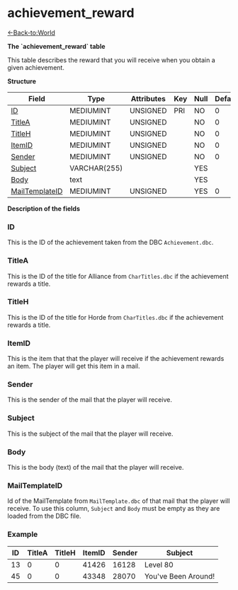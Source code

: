 # achievement\_reward

[<-Back-to:World](database-world.md)

**The \`achievement\_reward\` table**

This table describes the reward that you will receive when you obtain a given achievement.

**Structure**

| Field               | Type         | Attributes | Key | Null | Default | Extra | Comment |
|---------------------|--------------|------------|-----|------|---------|-------|---------|
| [ID][1]             | MEDIUMINT | UNSIGNED   | PRI | NO   | 0       |       |         |
| [TitleA][2]         | MEDIUMINT | UNSIGNED   |     | NO   | 0       |       |         |
| [TitleH][3]         | MEDIUMINT | UNSIGNED   |     | NO   | 0       |       |         |
| [ItemID][4]         | MEDIUMINT | UNSIGNED   |     | NO   | 0       |       |         |
| [Sender][5]         | MEDIUMINT | UNSIGNED   |     | NO   | 0       |       |         |
| [Subject][6]        | VARCHAR(255) |            |     | YES  |         |       |         |
| [Body][7]           | text         |            |     | YES  |         |       |         |
| [MailTemplateID][8] | MEDIUMINT | UNSIGNED   |     | YES  | 0       |       |         |

[1]: #id
[2]: #titlea
[3]: #titleh
[4]: #itemid
[5]: #sender
[6]: #subject
[7]: #body
[8]: #mailtemplateid

**Description of the fields**

### ID

This is the ID of the achievement taken from the DBC `Achievement.dbc`.

### TitleA

This is the ID of the title for Alliance from `CharTitles.dbc` if the achievement rewards a title.

### TitleH

This is the ID of the title for Horde from `CharTitles.dbc` if the achievement rewards a title.

### ItemID

This is the item that that the player will receive if the achievement rewards an item. The player will get this item in a mail.

### Sender

This is the sender of the mail that the player will receive.

### Subject

This is the subject of the mail that the player will receive.

### Body

This is the body (text) of the mail that the player will receive.

### MailTemplateID

Id of the MailTemplate from `MailTemplate.dbc` of that mail that the player will receive. To use this column, `Subject` and `Body` must be empty as they are loaded from the DBC file.

### Example

| ID | TitleA | TitleH | ItemID | Sender | Subject             |
|----|--------|--------|--------|--------|---------------------|
| 13 | 0      | 0      | 41426  | 16128  | Level 80            |
| 45 | 0      | 0      | 43348  | 28070  | You've Been Around! |
